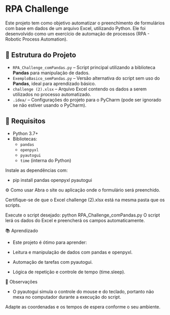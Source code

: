 # RPA Challenge

Este projeto tem como objetivo automatizar o preenchimento de formulários com base em dados de um arquivo Excel, utilizando Python. Ele foi desenvolvido como um exercício de automação de processos (RPA - Robotic Process Automation).

## 📁 Estrutura do Projeto

- `RPA_Challenge_comPandas.py` – Script principal utilizando a biblioteca **Pandas** para manipulação de dados.
- `ExemploBasico_semPandas.py` – Versão alternativa do script sem uso do **Pandas**, ideal para aprendizado básico.
- `challenge (2).xlsx` – Arquivo Excel contendo os dados a serem utilizados no processo automatizado.
- `.idea/` – Configurações do projeto para o PyCharm (pode ser ignorado se não estiver usando o PyCharm).

## 🚀 Requisitos

- Python 3.7+
- Bibliotecas:
  - `pandas`
  - `openpyxl`
  - `pyautogui`
  - `time` (interna do Python)

Instale as dependências com:
- pip install pandas openpyxl pyautogui

⚙️ Como usar
Abra o site ou aplicação onde o formulário será preenchido.

Certifique-se de que o Excel challenge (2).xlsx está na mesma pasta que os scripts.

Execute o script desejado:
python RPA_Challenge_comPandas.py
O script lerá os dados do Excel e preencherá os campos automaticamente.

📚 Aprendizado

- Este projeto é ótimo para aprender:

- Leitura e manipulação de dados com pandas e openpyxl.

- Automação de tarefas com pyautogui.

- Lógica de repetição e controle de tempo (time.sleep).

📌 Observações
- O pyautogui simula o controle do mouse e do teclado, portanto não mexa no computador durante a execução do script.

Adapte as coordenadas e os tempos de espera conforme o seu ambiente.
